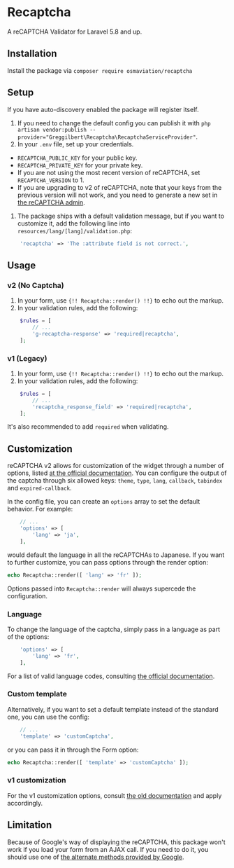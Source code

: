 Recaptcha
=========

A reCAPTCHA Validator for Laravel 5.8 and up. 

## Installation

Install the package via `composer require osmaviation/recaptcha`

## Setup

If you have auto-discovery enabled the package will register itself.

1. If you need to change the default config you can publish it with `php artisan vendor:publish --provider="Greggilbert\Recaptcha\RecaptchaServiceProvider"`.
1. In your `.env` file, set up your credentials.
  * `RECAPTCHA_PUBLIC_KEY` for your public key.
  * `RECAPTCHA_PRIVATE_KEY` for your private key.
  * If you are not using the most recent version of reCAPTCHA, set `RECAPTCHA_VERSION` to 1. 
  * If you are upgrading to v2 of reCAPTCHA, note that your keys from the previous version will not work, and you need to generate a new set in [the reCAPTCHA admin](https://www.google.com/recaptcha/admin).
1. The package ships with a default validation message, but if you want to customize it, add the following line into `resources/lang/[lang]/validation.php`:
  
  ```php
      'recaptcha' => 'The :attribute field is not correct.',
  ```

## Usage

### v2 (No Captcha)
1. In your form, use `{!! Recaptcha::render() !!}` to echo out the markup.
2. In your validation rules, add the following:

```php
    $rules = [
        // ...
        'g-recaptcha-response' => 'required|recaptcha',
    ];
```

### v1 (Legacy)
1. In your form, use `{!! Recaptcha::render() !!}` to echo out the markup.
2. In your validation rules, add the following:

```php
    $rules = [
        // ...
        'recaptcha_response_field' => 'required|recaptcha',
    ];
```

It's also recommended to add `required` when validating.

## Customization

reCAPTCHA v2 allows for customization of the widget through a number of options, listed [at the official documentation](https://developers.google.com/recaptcha/docs/display). You can configure the output of the captcha through six allowed keys: `theme`, `type`, `lang`, `callback`, `tabindex` and `expired-callback`.

In the config file, you can create an `options` array to set the default behavior. For example:

```php
    // ...
    'options' => [
		'lang' => 'ja',
	],
```

would default the language in all the reCAPTCHAs to Japanese. If you want to further customize, you can pass options through the render option:

```php
echo Recaptcha::render([ 'lang' => 'fr' ]);
```

Options passed into `Recaptcha::render` will always supercede the configuration.

### Language

To change the language of the captcha, simply pass in a language as part of the options:

```php
    'options' => [
        'lang' => 'fr',
	],
```

For a list of valid language codes, consulting [the official documentation](https://developers.google.com/recaptcha/docs/language).

### Custom template

Alternatively, if you want to set a default template instead of the standard one, you can use the config:

```php
    // ...
    'template' => 'customCaptcha',
```

or you can pass it in through the Form option:

```php
echo Recaptcha::render([ 'template' => 'customCaptcha' ]);
```

### v1 customization

For the v1 customization options, consult [the old documentation](https://developers.google.com/recaptcha/old/docs/customization) and apply accordingly.

## Limitation

Because of Google's way of displaying the reCAPTCHA, this package won't work if you load your form from an AJAX call.
If you need to do it, you should use one of [the alternate methods provided by Google](https://developers.google.com/recaptcha/docs/display?csw=1).
